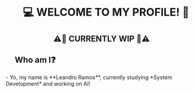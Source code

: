 <!--Rodeio só pra tirar uma linha horizontal-->
<div id="user-content-toc">
  <ul align="center" style="list-style:none;">
      <summary>
        <h1>💻 WELCOME TO MY PROFILE! 🚀</h1>  
      </summary>
  </ul>
</div>
<h2 align="center">⚠️🚧 CURRENTLY WIP 🚧⚠️</h2>

<div id="user-content-toc">
  <ul style="list-style:none;"> 
    <summary> <h2>Who am I❓</h2> </summary>
  </ul>
</div>
- Yo, my name is **Leandro Ramos**, currently studying *System Development* and working on AI!



<!--
**shibudev-desu/shibudev-desu** is a ✨ _special_ ✨ repository because its `README.md` (this file) appears on your GitHub profile.

Here are some ideas to get you started:

- 🔭 I’m currently working on ...
- 🌱 I’m currently learning ...
- 👯 I’m looking to collaborate on ...
- 🤔 I’m looking for help with ...
- 💬 Ask me about ...
- 📫 How to reach me: ...
- 😄 Pronouns: ...
- ⚡ Fun fact: ...
-->
